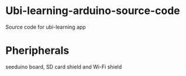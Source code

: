 # Ubi-learning-arduino-source-code
Source code for ubi-learning app
# Pheripherals
seeduino board, SD card shield and Wi-Fi shield
